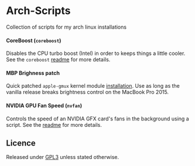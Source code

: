 # Arch-Scripts

Collection of scripts for my arch linux installations

#### CoreBoost (`coreboost`)

Disables the CPU turbo boost (Intel) in order to keeps things a little cooler.
See the `coreboost` [readme](coreboost/README.md) for more details.

#### MBP Brighness patch

Quick patched `apple-gmux` kernel module [installation](mbp-brightness-patch/README.md). 
Use as long as the vanilla release breaks brightness control on the MacBook Pro 2015.

#### NVIDIA GPU Fan Speed (`nvfan`)

Controls the speed of an NVIDIA GFX card's fans in the background using a script.
See the [readme](nvidia-gpu-fan-speed/README.md) for more details.

## Licence

Released under [GPL3](LICENSE) unless stated otherwise.
